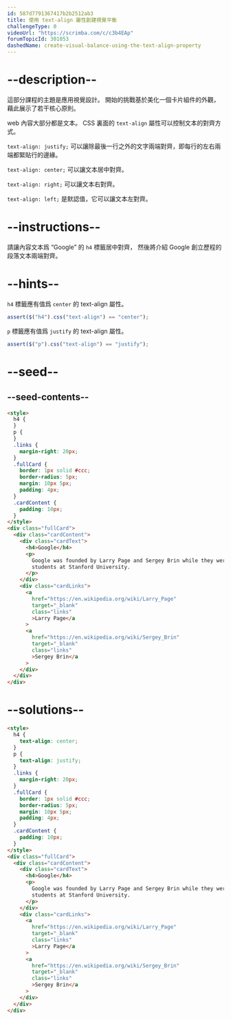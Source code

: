 ```yaml
---
id: 587d7791367417b2b2512ab3
title: 使用 text-align 屬性創建視覺平衡
challengeType: 0
videoUrl: "https://scrimba.com/c/c3b4EAp"
forumTopicId: 301053
dashedName: create-visual-balance-using-the-text-align-property
---
```


# --description--

這部分課程的主題是應用視覺設計。 開始的挑戰基於美化一個卡片組件的外觀，藉此展示了若干核心原則。

web 內容大部分都是文本。 CSS 裏面的 `text-align` 屬性可以控制文本的對齊方式。

`text-align: justify;` 可以讓除最後一行之外的文字兩端對齊，即每行的左右兩端都緊貼行的邊緣。

`text-align: center;` 可以讓文本居中對齊。

`text-align: right;` 可以讓文本右對齊。

`text-align: left;` 是默認值，它可以讓文本左對齊。

# --instructions--

請讓內容文本爲 “Google” 的 `h4` 標籤居中對齊， 然後將介紹 Google 創立歷程的段落文本兩端對齊。

# --hints--

`h4` 標籤應有值爲 `center` 的 text-align 屬性。

```js
assert($("h4").css("text-align") == "center");
```

`p` 標籤應有值爲 `justify` 的 text-align 屬性。

```js
assert($("p").css("text-align") == "justify");
```

# --seed--

## --seed-contents--

```html
<style>
  h4 {
  }
  p {
  }
  .links {
    margin-right: 20px;
  }
  .fullCard {
    border: 1px solid #ccc;
    border-radius: 5px;
    margin: 10px 5px;
    padding: 4px;
  }
  .cardContent {
    padding: 10px;
  }
</style>
<div class="fullCard">
  <div class="cardContent">
    <div class="cardText">
      <h4>Google</h4>
      <p>
        Google was founded by Larry Page and Sergey Brin while they were Ph.D.
        students at Stanford University.
      </p>
    </div>
    <div class="cardLinks">
      <a
        href="https://en.wikipedia.org/wiki/Larry_Page"
        target="_blank"
        class="links"
        >Larry Page</a
      >
      <a
        href="https://en.wikipedia.org/wiki/Sergey_Brin"
        target="_blank"
        class="links"
        >Sergey Brin</a
      >
    </div>
  </div>
</div>
```

# --solutions--

```html
<style>
  h4 {
    text-align: center;
  }
  p {
    text-align: justify;
  }
  .links {
    margin-right: 20px;
  }
  .fullCard {
    border: 1px solid #ccc;
    border-radius: 5px;
    margin: 10px 5px;
    padding: 4px;
  }
  .cardContent {
    padding: 10px;
  }
</style>
<div class="fullCard">
  <div class="cardContent">
    <div class="cardText">
      <h4>Google</h4>
      <p>
        Google was founded by Larry Page and Sergey Brin while they were Ph.D.
        students at Stanford University.
      </p>
    </div>
    <div class="cardLinks">
      <a
        href="https://en.wikipedia.org/wiki/Larry_Page"
        target="_blank"
        class="links"
        >Larry Page</a
      >
      <a
        href="https://en.wikipedia.org/wiki/Sergey_Brin"
        target="_blank"
        class="links"
        >Sergey Brin</a
      >
    </div>
  </div>
</div>
```
